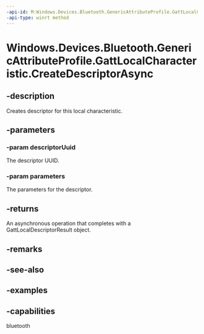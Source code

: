 ```yaml
---
-api-id: M:Windows.Devices.Bluetooth.GenericAttributeProfile.GattLocalCharacteristic.CreateDescriptorAsync(System.Guid,Windows.Devices.Bluetooth.GenericAttributeProfile.GattLocalDescriptorParameters)
-api-type: winrt method
---
```


<!-- Method syntax.
public IAsyncOperation<GattLocalDescriptorResult> GattLocalCharacteristic.CreateDescriptorAsync(Guid descriptorUuid, GattLocalDescriptorParameters parameters)
-->

# Windows.Devices.Bluetooth.GenericAttributeProfile.GattLocalCharacteristic.CreateDescriptorAsync

## -description
Creates descriptor for this local characteristic.

## -parameters

### -param descriptorUuid
The descriptor UUID.

### -param parameters
The parameters for the descriptor.

## -returns
An asynchronous operation that completes with a GattLocalDescriptorResult object.

## -remarks

## -see-also

## -examples


## -capabilities
bluetooth

